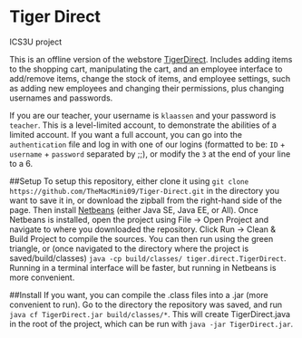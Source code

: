 # Tiger Direct
ICS3U project

This is an offline version of the webstore [TigerDirect](http://www.tigerdirect.ca). Includes adding items to the shopping cart, manipulating the cart, and an employee interface to add/remove items, change the stock of items, and employee settings, such as adding new employees and changing their permissions, plus changing usernames and passwords.

If you are our teacher, your username is `klaassen` and your password is `teacher`. This is a level-limited account, to demonstrate the abilities of a limited account. If you want a full account, you can go into the `authentication` file and log in with one of our logins (formatted to be: `ID` + `username` + `password` separated by ;;), or modify the `3` at the end of your line to a 6.

##Setup
To setup this repository, either clone it using `git clone https://github.com/TheMacMini09/Tiger-Direct.git` in the directory you want to save it in, or download the zipball from the right-hand side of the page. Then install [Netbeans](https://netbeans.org/downloads/) (either Java SE, Java EE, or All). Once Netbeans is installed, open the project using File -> Open Project and navigate to where you downloaded the repository. Click Run -> Clean & Build Project to compile the sources. You can then run using the green triangle, or (once navigated to the directory where the project is saved/build/classes) `java -cp build/classes/ tiger.direct.TigerDirect`. Running in a terminal interface will be faster, but running in Netbeans is more convenient.

##Install
If you want, you can compile the .class files into a .jar (more convenient to run). Go to the directory the repository was saved, and run `java cf TigerDirect.jar build/classes/*`. This will create TigerDirect.java in the root of the project, which can be run with `java -jar TigerDirect.jar`.

